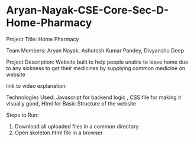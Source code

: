 # Aryan-Nayak-CSE-Core-Sec-D-Home-Pharmacy

Project Title: Home Pharmacy 

Team Members: Aryan Nayak, Ashutosh Kumar Pandey, Divyanshu Deep

Project Description: Website built to help people unable to leave home due to any sickness to get their medicines by supplying common medicine on website

link to video explanation:

Technologies Used: Javascript for backend logic , CSS file for making it visually good, Html for Basic Structure of the website

Steps to Run:
1) Download all uploaded files in a common directory
2) Open skeleton.html file in a browser
